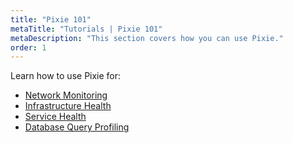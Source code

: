 ```yaml
---
title: "Pixie 101"
metaTitle: "Tutorials | Pixie 101"
metaDescription: "This section covers how you can use Pixie."
order: 1
---
```


Learn how to use Pixie for:

- [Network Monitoring](/tutorials/pixie-101/network-monitoring)
- [Infrastructure Health](/tutorials/pixie-101/infra-health)
- [Service Health](/tutorials/pixie-101/service-health)
- [Database Query Profiling](/tutorials/pixie-101/database-query-profiling)
